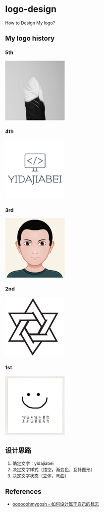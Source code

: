 # logo-design

How to Design My logo?

## My logo history

### 5th

![5th](assets/images/5th.png)

### 4th

![4th](assets/images/4th.png)

### 3rd

![3rd](assets/images/3rd.png)

### 2nd

![2nd](assets/images/2nd.png)

### 1st

![1st](assets/images/1st.png)

## 设计思路

1. 确定文字：yidajiabei
2. 决定文字样式（镂空，渐变色，互补图形）
3. 决定文字状态（立体，弯曲）

## References

- [oooooohmygosh - 如何设计属于自己的标志](https://www.bilibili.com/video/BV1aT4y1w7yL)
